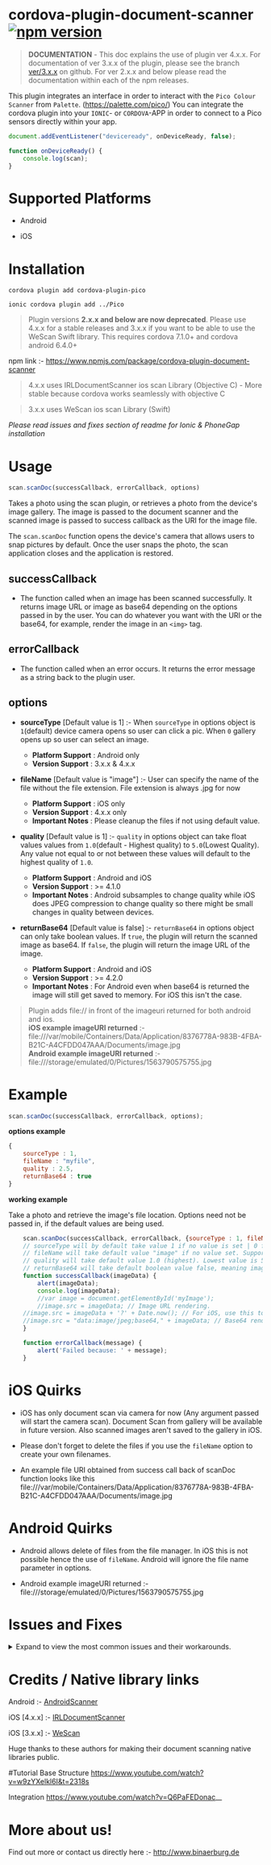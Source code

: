 
# cordova-plugin-document-scanner [![npm version](https://badge.fury.io/js/cordova-plugin-document-scanner.svg)](//npmjs.com/package/cordova-plugin-document-scanner)

>  **DOCUMENTATION** - This doc explains the use of plugin ver 4.x.x. For documentation of ver 3.x.x of the plugin, please see the branch [ver/3.x.x](https://github.com/NeutrinosPlatform/cordova-plugin-document-scanner/tree/ver/3.x.x) on github. For ver 2.x.x and below please read the documentation within each of the npm releases.

This plugin integrates an interface in order to interact with the `Pico Colour Scanner` from `Palette`. (https://palette.com/pico/)
You can integrate the cordova plugin into your `IONIC`- or `CORDOVA`-APP in order to connect to a Pico sensors directly within your app.

```js
document.addEventListener("deviceready", onDeviceReady, false);

function onDeviceReady() {
    console.log(scan);
}
```

# Supported Platforms

- Android

- iOS

# Installation

```
cordova plugin add cordova-plugin-pico
```
```
ionic cordova plugin add ../Pico
```

> Plugin versions **2.x.x and below are now deprecated**. Please use 4.x.x for a stable releases and 3.x.x if you want to be able to use the WeScan Swift library. This requires cordova 7.1.0+ and cordova android 6.4.0+ <br/>

npm link :- https://www.npmjs.com/package/cordova-plugin-document-scanner

> 4.x.x uses IRLDocumentScanner ios scan Library (Objective C) - More stable because cordova works seamlessly with objective C

> 3.x.x uses WeScan ios scan Library (Swift)

*Please read issues and fixes section of readme for Ionic & PhoneGap installation*

# Usage

```js
scan.scanDoc(successCallback, errorCallback, options)
```

Takes a photo using the scan plugin, or retrieves a photo from the device's image gallery. The image is passed to the document scanner and the scanned image is passed to success callback as the URI for the image file.

The `scan.scanDoc` function opens the device's camera that allows users to snap pictures by default. Once the user snaps the photo, the scan application closes and the application is restored.

## successCallback
- The function called when an image has been scanned successfully. It returns image URL or image as base64 depending on the options passed in by the user. You can do whatever you want with the URI or the base64, for example, render the image in an `<img>` tag.

## errorCallback
- The function called when an error occurs. It returns the error message as a string back to the plugin user.

## options
- **sourceType** [Default value is 1]  :- When `sourceType` in options object is `1`(default) device camera opens so user can click a pic. When `0` gallery opens up so user can select an image.
    - **Platform Support** : Android only
    - **Version Support** : 3.x.x & 4.x.x

- **fileName** [Default value is "image"] :- User can specify the name of the file without the file extension. File extension is always .jpg for now
    - **Platform Support** : iOS only
    - **Version Support** : 4.x.x only
    - **Important Notes** : Please cleanup the files if not using default value.

- **quality** [Default value is 1]  :- `quality` in options object can take float values values from `1.0`(default - Highest quality) to `5.0`(Lowest Quality). Any value not equal to or not between these values will default to the highest quality of `1.0`.
    - **Platform Support** : Android and iOS
    - **Version Support** : >= 4.1.0
    - **Important Notes** : Android subsamples to change quality while iOS does JPEG compression to change quality so there might be small changes in quality between devices.

- **returnBase64** [Default value is false]  :- `returnBase64` in options object can only take boolean values. If `true`, the plugin will return the scanned image as base64. If `false`, the plugin will return the image URL of the image.
    - **Platform Support** : Android and iOS
    - **Version Support** : >= 4.2.0
    - **Important Notes** : For Android even when base64 is returned the image will still get saved to memory. For iOS this isn't the case.

> Plugin adds file:// in front of the imageuri returned for both android and ios. <br/>
**iOS example imageURI returned** :- file:///var/mobile/Containers/Data/Application/8376778A-983B-4FBA-B21C-A4CFDD047AAA/Documents/image.jpg <br/>
**Android example imageURI returned** :- file:///storage/emulated/0/Pictures/1563790575755.jpg

# Example

```js
scan.scanDoc(successCallback, errorCallback, options);
```

**options example**

```js
{
    sourceType : 1,
    fileName : "myfile",
    quality : 2.5,
    returnBase64 : true
}
```

**working example**

Take a photo and retrieve the image's file location. Options need not be passed in, if the default values are being used.
```js
    scan.scanDoc(successCallback, errorCallback, {sourceType : 1, fileName : "myfilename", quality : 1.0, returnBase64 : false}); 
    // sourceType will by default take value 1 if no value is set | 0 for gallery | 1 for camera. 
    // fileName will take default value "image" if no value set. Supported only on 4.x.x plugin version
    // quality will take default value 1.0 (highest). Lowest value is 5.0. Any value in between will be accepted
    // returnBase64 will take default boolean value false, meaning image URL is returned. If true base64 is returned
    function successCallback(imageData) {
        alert(imageData);
        console.log(imageData);
        //var image = document.getElementById('myImage');
        //image.src = imageData; // Image URL rendering. 
	//image.src = imageData + '?' + Date.now(); // For iOS, use this to solve issue 10 if unique fileName is not set.
	//image.src = "data:image/jpeg;base64," + imageData; // Base64 rendering
    }

    function errorCallback(message) {
        alert('Failed because: ' + message);
    }
```

# iOS Quirks

- iOS has only document scan via camera for now (Any argument passed will start the camera scan). Document Scan from gallery will be available in future version. Also scanned images aren't saved to the gallery in iOS.

- Please don't forget to delete the files if you use the `fileName` option to create your own filenames.

- An example file URI obtained from success call back of scanDoc function looks like this file:///var/mobile/Containers/Data/Application/8376778A-983B-4FBA-B21C-A4CFDD047AAA/Documents/image.jpg


# Android Quirks

- Android allows delete of files from the file manager. In iOS this is not possible hence the use of `fileName`. Android will ignore the file name parameter in options.

- Android example imageURI returned :- file:///storage/emulated/0/Pictures/1563790575755.jpg

# Issues and Fixes

<details>
<summary>Expand to view the most common issues and their workarounds.</summary>
<p>

- Error:Execution failed for task ':app:transformNativeLibsWithStripDebugSymbolForDebug' <br/>

  Delete local ndk-bundle folder. Example location :- C:\Users\Administrator\AppData\Local\Android\sdk\ndk-bundle

- CropViewController fails in Xcode due to Incompatible Swift Versions <br/>

  Refer issue [13](https://github.com/NeutrinosPlatform/cordova-plugin-document-scanner/issues/13)

- Couldn't find "libopencv_java3.so" [Problem mainly with 64 bit build devices]<br/>

  Refer issue [8](https://github.com/NeutrinosPlatform/cordova-plugin-document-scanner/issues/8)

- iOS scan UI buttons documentation <br/>

  Refer issue [15](https://github.com/NeutrinosPlatform/cordova-plugin-document-scanner/issues/15)

- Adding plugin in Ionic <br/>

  Refer 6th response in issue [17](https://github.com/NeutrinosPlatform/cordova-plugin-document-scanner/issues/17)

- Adding plugin in PhoneGap <br/>

  Refer entire issue [22](https://github.com/NeutrinosPlatform/cordova-plugin-document-scanner/issues/22)

- iOS: multiple scan does not override the first image <br/>

  Refer entire issue [10](https://github.com/NeutrinosPlatform/cordova-plugin-document-scanner/issues/10)

- Multiple scans don't override the first image | Browser caching issue <br/>

  Refer issue [10](https://github.com/NeutrinosPlatform/cordova-plugin-document-scanner/issues/10) <br/>

- If you are using WKWebView for iOS please follow the workaround in the following issue. <br/>

  Refer issue [56](https://github.com/NeutrinosPlatform/cordova-plugin-document-scanner/issues/56) <br/>

</p>
</details>

# Credits / Native library links

Android :- [AndroidScanner](https://github.com/jhansireddy/AndroidScannerDemo) <br/>

iOS [4.x.x] :- [IRLDocumentScanner](https://github.com/charlymr/IRLDocumentScanner) <br/>

iOS [3.x.x] :- [WeScan](https://github.com/WeTransfer/WeScan)

Huge thanks to these authors for making their document scanning native libraries public.

#Tutorial
Base Structure
https://www.youtube.com/watch?v=w9zYXelkl6I&t=2318s

Integration
https://www.youtube.com/watch?v=Q6PaFEDonac__


# More about us!

Find out more or contact us directly here :- http://www.binaerburg.de
